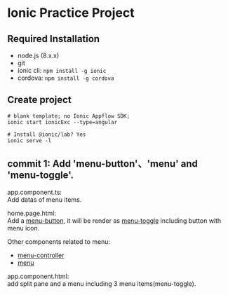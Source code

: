 # Ionic Practice Project

## Required Installation
- node.js (8.x.x)
- git
- ionic cli: 
`npm install -g ionic`
- cordova:
`npm install -g cordova`


## Create project
    # blank template; no Ionic Appflow SDK; 
    ionic start ionicExc --type=angular

    # Install @ionic/lab? Yes
    ionic serve -l

## commit 1: Add 'menu-button'、'menu' and 'menu-toggle'.
 
app.component.ts:   
    Add datas of menu items.

home.page.html:   
Add a [menu-button](https://github.com/ionic-team/ionic/blob/master/core/src/components/menu-button/menu-button.tsx), it will be render as [menu-toggle](https://github.com/ionic-team/ionic/blob/master/core/src/components/menu-toggle/menu-toggle.tsx) including button with menu icon. 
    
Other components related to menu:
- [menu-controller](https://github.com/ionic-team/ionic/blob/master/core/src/components/menu-controller/menu-controller.ts) 
- [menu](https://github.com/ionic-team/ionic/blob/master/core/src/components/menu/menu.tsx)

app.component.html:  
    add split pane and a menu including 3 menu items(menu-toggle).
